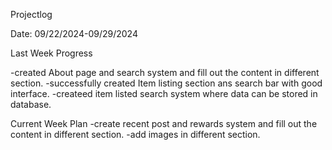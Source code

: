 Projectlog

Date: 09/22/2024-09/29/2024

Last Week Progress

-created About page and search system and fill out the content in different section.
-successfully created Item listing section ans search bar with good interface.
-createed  item listed search system where data can be stored in database.
 

Current Week Plan
-create recent post and rewards system and fill out the content in different section.
-add images in different section.




